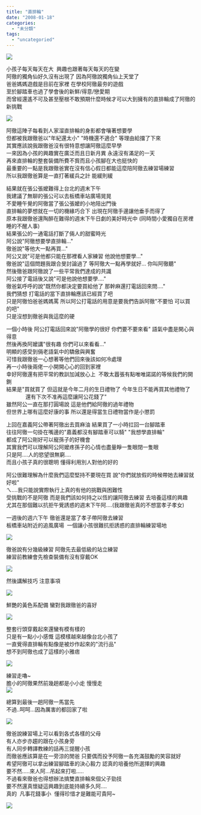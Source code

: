 ```yaml
---
title: "直排輪"
date: "2008-01-18"
categories: 
  - "未分類"
tags: 
  - "uncategoried"
---
```


![](images/2194423786_981b43ff58.jpg)

小孩子每天每天在大  興趣也跟著每天每天的在變  
阿徹的獨角仙好久沒有出現了 因為阿徹說獨角仙上天堂了  
爸爸媽媽遊戲是目前在家裡 在學校阿徹最夯的遊戲  
至於腳踏車也過了學會後的新鮮/得意/戀愛期     
而曾經還遙不可及甚至壓根不敢預期什麼時候才可以大到擁有的直排輪成了阿徹的新挑戰  
  
![](images/2194423786_981b43ff58.jpg)  

阿徹這陣子每看到人家溜直排輪的身影都會嚷著想要學  
但都被我跟徹爸以"年紀還太小" "時機還不適合" 等理由給擋了下來  
其實應該說我跟徹爸沒有很特意想讓阿徹這麼早學  
一來因為小孩的興趣實在廣泛而且日新月異 永遠沒有滿足的一天  
再來直排輪的整套裝備所費不貲而且小孩腳在大也挺快的  
最重要的一點是我跟徹爸實在沒有信心假日都能這麼陪阿徹去練習場練習  
所以我跟徹爸算是一直打著緩兵之計 能緩則緩  
  
結果就在張公張嬤難得上台北的週末下午  
我建議了無聊的張公可以去板橋車站廣場晃晃  
不愛睡午覺的阿徹當了張公張嬤的小地陪出門後  
直排輪的夢想就在一切的機緣巧合下 出現在阿徹手邊讓他垂手而得了  
原本我跟徹爸還陶醉在難得的週末下午日劇的美好時光中 (同時間小愛獨自在房裡睡的不醒人事)  
結果張公的一通電話打斷了倆人的甜蜜時光    
阿公說"阿徹想要學直排輪..."  
徹爸說"等他大一點再買..."  
阿公又說"可是他都只能在那裡看人家練習 他說他想要學..."  
徹爸說"這個問題我跟合旻討論過了 等阿徹大一點再學就好... 你叫阿徹聽"  
然後徹爸跟阿徹說了一些平常我們達成的共識  
阿公接了電話後又說"可是他說他想要學...."  
徹爸氣呼呼的說"既然你都決定要買給他了 那幹麻還打電話回來問...."   
我們猜想 打電話的當下直排輪應該已經買了吧  
只是阿徹怕爸爸媽媽罵 所以阿公打電話的用意是要我們告訴阿徹"不要怕 可以買的吧"  
只是沒想到徹爸與我這麼的硬  
  
一個小時後 阿公打電話回來說"阿徹學的很好 你們要不要來看" 語氣中盡是開心與得意  
然後再換阿嬤講"很有趣 你們可以來看看..."  
明顯的感受到倆老語氣中的驕傲與興奮    
可惜我跟徹爸一心想著等他們回來後該如何冷處理  
再一小時後兩佬一小開開心心的回到家裡  
幸好阿徹還有把平常的教訓加減放心上  不敢太囂張有點唯唯諾諾的等候我們的開鍘  
結果是"買就買了 但這就是今年二月的生日禮物了 今年生日不能再買其他禮物了  
             還有下次不准再這麼讓阿公花錢了"  
雖然阿公一直在那打圓場說 這是他們給阿徹的過年禮物  
但世界上哪有這麼好康的事 所以還是得當生日禮物當作是小懲罰  
  
上回在嘉義阿公帶著阿徹出去買麻油 結果買了一小時扛回一台腳踏車  
往往阿徹一句掛在嘴邊的"嘉義都沒有腳踏車可以騎" "我想學直排輪"  
都成了阿公剛好可以寵孫子的好機會  
其實我們可以理解阿公阿嬤疼孫子的心情也盡量睜一隻眼閉一隻眼   
只是阿....人的慾望很無窮....  
而且小孩子真的很聰明 懂得利用別人對他的好的  
  
阿公很難理解為什麼我們這麼堅持不要現在買 說"你們就放假的時候帶她去練習就好啦"  
ㄟ....我只能說實際執行上真的有他的挑戰與困難性  
受挑戰的不是阿徹 而是我們該如何持之以恆的讓阿徹去練習 去培養這樣的興趣  
尤其在那個難以抗拒午覺誘惑的週末下午阿....(我跟徹爸真的不想當孝子孝女)  
  
一週後的週六下午 徹爸還是當了孝子帶阿徹去練習  
板橋車站附近的追風廣場  一個讓小孩很難抗拒誘惑的直排輪練習場地  
  
![](images/2193635897_6d18488f0f.jpg)  
  
徹爸說有分幾級練習 阿徹先去最低級的站立練習  
練習前教練會先檢查裝備有沒有穿戴OK  
  
![](images/2193636033_0a486b6340.jpg)  
  
然後講解技巧 注意事項  
  
![](images/2194423930_c12edf2cfc.jpg)  
  
鮮艷的黃色系配備 蠻對我跟徹爸的喜好  
  
![](images/2194423650_1ddc732be0.jpg)  
  
整套行頭穿戴起來還蠻有模有樣的  
只是有一點小小感慨 這模樣越來越像台北小孩了  
一直覺得直排輪有點像是被炒作起來的"流行品"  
想不到阿徹也成了這樣的小雅痞  
  
![](images/2194423526_7400509a88.jpg)  
  
練習走嚕~  
膽小的阿徹果然前幾趟都是小小歨 慢慢走   
![](images/2194423166_e212142487.jpg)  
  
總算到最後一趟阿徹一馬當先  
不過..呵呵...因為厲害的都回家了啦  
  
![](images/2193635607_0501fd597e.jpg)  
  
徹爸說練習場上可以看到各式各樣的父母  
有人亦步亦趨的跟在小孩身旁  
有人同步轉譯教練的話再三提醒小孩  
而徹爸應該算是在一旁涼的閒爸 只要偶而投予阿徹一各充滿鼓勵的笑容就好  
希望阿徹可以拿出練習腳踏車的決心毅力 認真的培養他所選擇的興趣  
要不然.....來人阿...吊起來打啦.....  
不過看來徹爸也得想辦法搞雙直排輪來個父子勁技  
要不然還真懷疑這興趣到底能持續多久阿....  
真的  凡事花錢事小  懂得珍惜才是難能可貴阿~  
  
![](images/2193635469_40cb03accd.jpg)
